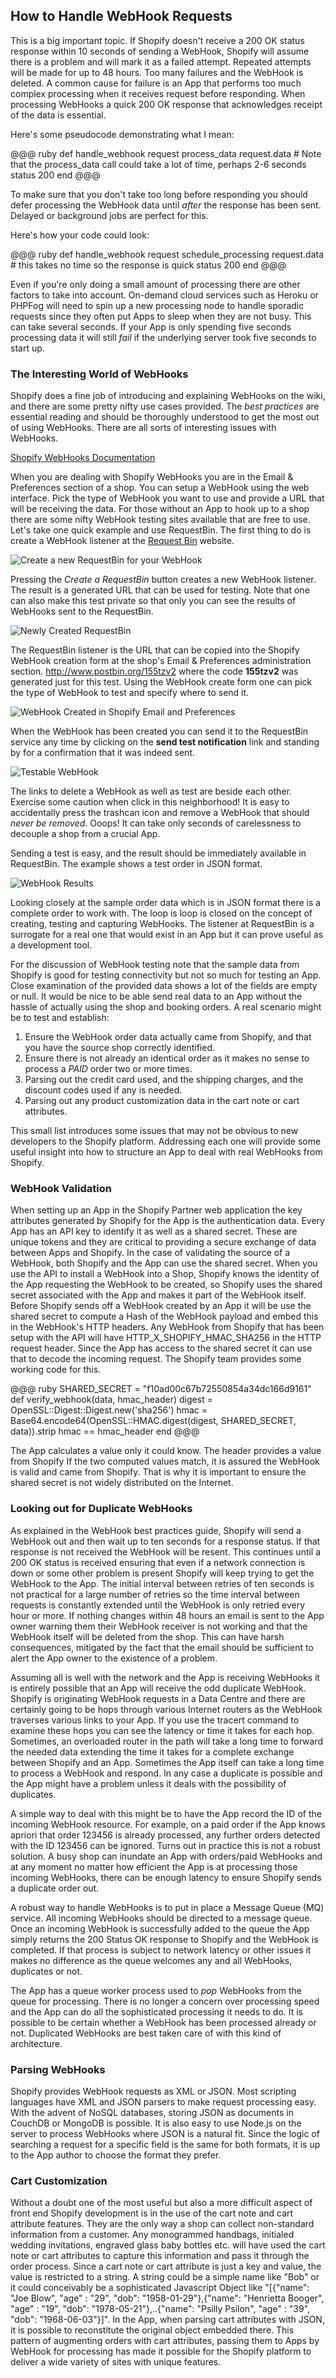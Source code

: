 ## How to Handle WebHook Requests

This is a big important topic. If Shopify doesn't receive a 200 OK status response within 10 seconds of sending a WebHook, Shopify will assume there is a problem and will mark it as a failed attempt. Repeated attempts will be made for up to 48 hours. Too many failures and the WebHook is deleted. A common cause for failure is an App that performs too much complex processing when it receives request before responding. When processing WebHooks a quick 200 OK response that acknowledges receipt of the data is essential.

Here's some pseudocode demonstrating what I mean:

@@@ ruby
  def handle_webhook request
    process_data request.data    # Note that the process_data call could take a lot of time, perhaps 2-6 seconds
    status 200
  end
@@@

To make sure that you don't take too long before responding you should defer processing the WebHook data until *after* the response has been sent. Delayed or background jobs are perfect for this.

Here's how your code could look:

@@@ ruby
  def handle_webhook request
    schedule_processing request.data    # this takes no time so the response is quick
    status 200
  end
@@@

Even if you're only doing a small amount of processing there are other factors to take into account. On-demand cloud services such as Heroku or PHPFog will need to spin up a new processing node to handle sporadic requests since they often put Apps to sleep when they are not busy. This can take several seconds. If your App is only spending five seconds processing data it will still *fail* if the underlying server took five seconds to start up.

### The Interesting World of WebHooks

Shopify does a fine job of introducing and explaining WebHooks on the wiki, and there are some pretty nifty use cases provided. The *best practices* are essential reading and should be thoroughly understood to get the most out of using WebHooks. There are all sorts of interesting issues with WebHooks.

[Shopify WebHooks Documentation](http://wiki.shopify.com/WebHook#How_Should_I_Handle_Webhook_Requests)

When you are dealing with Shopify WebHooks you are in the Email & Preferences section of a shop. You can setup a WebHook using the web interface. Pick the type of WebHook you want to use and provide a URL that will be receiving the data. For those without an App to hook up to a shop there are some nifty WebHook testing sites available that are free to use. Let's take one quick example and use RequestBin. The first thing to do is create a WebHook listener at the [Request Bin](http://requestb.in/ "RequestBin") website.

<div class="figure">
<img src="file://localhost/Users/dlazar/Pictures/Shopify%20E-Book/request_bin_home2.png" alt="Create a new RequestBin for your WebHook" />
</div>

Pressing the *Create a RequestBin* button creates a new WebHook listener. The result is a generated URL that can be used for testing. Note that one can also make this test private so that only you can see the results of WebHooks sent to the RequestBin. 

<div class="figure">
<img src="file://localhost/Users/dlazar/Pictures/Shopify%20E-Book/request_bin_created2.png" alt="Newly Created RequestBin" />
</div>

The RequestBin listener is the URL that can be copied into the Shopify WebHook creation form at the shop's Email & Preferences administration section. http://www.postbin.org/155tzv2 where the code **155tzv2** was generated just for this test. Using the WebHook create form one can pick the type of WebHook to test and specify where to send it. 

<div class="figure">
<img src="file://localhost/Users/dlazar/Pictures/Shopify%20E-Book/webhook_created2.png" alt="WebHook Created in Shopify Email and Preferences" />
</div>

When the WebHook has been created you can send it to the RequestBin service any time by clicking on the **send test notification** link and standing by for a confirmation that it was indeed sent. 

<div class="figure">
<img src="file://localhost/Users/dlazar/Pictures/Shopify%20E-Book/webhook_testable2.png" alt="Testable WebHook" />
</div>

The links to delete a WebHook as well as test are beside each other. Exercise some caution when click in this neighborhood! It is easy to accidentally press the trashcan icon and remove a WebHook that should *never be removed*. Ooops! It can take only seconds of carelessness to decouple a shop from a crucial App.

Sending a test is easy, and the result should be immediately available in RequestBin. The example shows a test order in JSON format. 

<div class="figure">
<img src="file://localhost/Users/dlazar/Pictures/Shopify%20E-Book/webhook_results2.png" alt="WebHook Results" />
</div>

Looking closely at the sample order data which is in JSON format there is a complete order to work with. The loop is loop is closed on the concept of creating, testing and capturing WebHooks. The listener at RequestBin is a surrogate for a real one that would exist in an App but it can prove useful as a development tool. 

For the discussion of WebHook testing note that the sample data from Shopify is good for testing connectivity but not so much for testing an App. Close examination of the provided data shows a lot of the fields are empty or null. It would be nice to be able send real data to an App without the hassle of actually using the shop and booking orders. A real scenario might be to test and establish:

1. Ensure the WebHook order data actually came from Shopify, and that you have the source shop correctly identified. 
2. Ensure there is not already an identical order as it makes no sense to process a *PAID* order two or more times.
3. Parsing out the credit card used, and the shipping charges, and the discount codes used if any is needed. 
4. Parsing out any product customization data in the cart note or cart attributes.

This small list introduces some issues that may not be obvious to new developers to the Shopify platform. Addressing each one will provide some useful insight into how to structure an App to deal with real WebHooks from Shopify.

### WebHook Validation

When setting up an App in the Shopify Partner web application the key attributes generated by Shopify for the App is the authentication data. Every App has an API key to identify it as well as a shared secret. These are unique tokens and they are critical to providing a secure exchange of data between Apps and Shopify. In the case of validating the source of a WebHook, both Shopify and the App can use the shared secret. When you use the API to install a WebHook into a Shop, Shopify knows the identity of the App requesting the WebHook to be created, so Shopify uses the shared secret associated with the App and makes it part of the WebHook itself. Before Shopify sends off a WebHook created by an App it will be use the shared secret to compute a Hash of the WebHook payload and embed this in the WebHook's HTTP headers. Any WebHook from Shopify that has been setup with the API will have HTTP_X_SHOPIFY_HMAC_SHA256 in the HTTP request header. Since the App has access to the shared secret it can use that to decode the incoming request. The Shopify team provides some working code for this.

@@@ ruby
SHARED_SECRET = "f10ad00c67b72550854a34dc166d9161"
def verify_webhook(data, hmac_header)
  digest  = OpenSSL::Digest::Digest.new('sha256')
  hmac    = Base64.encode64(OpenSSL::HMAC.digest(digest, SHARED_SECRET, data)).strip
  hmac == hmac_header
end
@@@

The App calculates a value only it could know. The header provides a value from Shopify If the two computed values match, it is assured the WebHook is valid and came from Shopify. That is why it is important to ensure the shared secret is not widely distributed on the Internet. 

### Looking out for Duplicate WebHooks

As explained in the WebHook best practices guide, Shopify will send a WebHook out and then wait up to ten seconds for a response status. If that response is not received the WebHook will be resent. This continues until a 200 OK status is received ensuring that even if a network connection is down or some other problem is present Shopify will keep trying to get the WebHook to the App. The initial interval between retries of ten seconds is not practical for a large number of retries so the time interval between requests is constantly extended until the WebHook is only retried every hour or more. If nothing changes within 48 hours an email is sent to the App owner warning them their WebHook receiver is not working and that the WebHook itself will be deleted from the shop. This can have harsh consequences, mitigated by the fact that the email should be sufficient to alert the App owner to the existence of a problem. 

Assuming all is well with the network and the App is receiving WebHooks it is entirely possible that an App will receive the odd duplicate WebHook. Shopify is originating WebHook requests in a Data Centre and there are certainly going to be hops through various Internet routers as the WebHook traverses various links to your App. If you use the tracert command to examine these hops you can see the latency or time it takes for each hop. Sometimes, an overloaded router in the path will take a long time to forward the needed data extending the time it takes for a complete exchange between Shopify and an App. Sometimes the App itself can take a long time to process a WebHook and respond. In any case a duplicate is possible and the App might have a problem unless it deals with the possibility of duplicates. 

A simple way to deal with this might be to have the App record the ID of the incoming WebHook resource. For example, on a paid order if the App knows apriori that order 123456 is already processed, any further orders detected with the ID 123456 can be ignored. Turns out in practice this is not a robust solution. A busy shop can inundate an App with orders/paid WebHooks and at any moment no matter how efficient the App is at processing those incoming WebHooks, there can be enough latency to ensure Shopify sends a duplicate order out. 

A robust way to handle WebHooks is to put in place a Message Queue (MQ) service. All incoming WebHooks should be directed to a message queue. Once an incoming WebHook is successfully added to the queue the App simply returns the 200 Status OK response to Shopify and the WebHook is completed. If that process is subject to network latency or other issues it makes no difference as the queue welcomes any and all WebHooks, duplicates or not. 

The App has a queue worker process used to *pop* WebHooks from the queue for processing. There is no longer a concern over processing speed and the App can do all the sophisticated processing it needs to do. It is possible to be certain whether a WebHook has been processed already or not. Duplicated WebHooks are best taken care of with this kind of architecture.

### Parsing WebHooks

Shopify provides WebHook requests as XML or JSON. Most scripting languages have XML and JSON parsers to make request processing easy. With the advent of NoSQL databases, storing JSON as documents in CouchDB or MongoDB is possible. It is also easy to use Node.js on the server to process WebHooks where JSON is a natural fit. Since the logic of searching a request for a specific field is the same for both formats, it is up to the App author to choose the format they prefer. 

### Cart Customization

Without a doubt one of the most useful but also a more difficult aspect of front end Shopify development is in the use of the cart note and cart attribute features. They are the only way a shop can collect non-standard information from a customer. Any monogrammed handbags, initialed wedding invitations, engraved glass baby bottles etc. will have used the cart note or cart attributes to capture this information and pass it through the order process. Since a cart note or cart attribute is just a key and value, the value is restricted to a string. A string could be a simple name like "Bob" or it could conceivably be a sophisticated Javascript Object like "[{"name": "Joe Blow", "age" : "29", "dob": "1958-01-29"},{"name": "Henrietta Booger", "age" : "19", "dob": "1978-05-21"},..{"name": "Psilly Psilon", "age" : "39", "dob": "1968-06-03"}]". In the App, when parsing cart attributes with JSON, it is possible to reconstitute the original object embedded there. This pattern of augmenting orders with cart attributes, passing them to Apps by WebHook for processing has made it possible for the Shopify platform to deliver a wide variety of sites with unique features.
